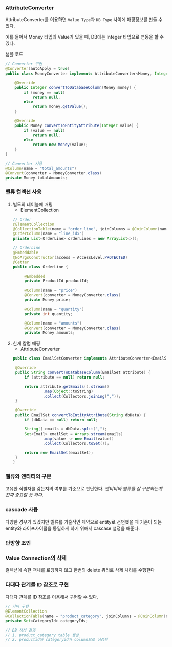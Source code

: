 ### AttributeConverter
AttributeConverter를 이용하면 `Value Type`과 `DB Type` 사이에 매핑정보를 만들 수 있다. 

예를 들어서 Money 타입의 Value가 있을 때, DB에는 Integer 타입으로 연동을 할 수 있다. 

샘플 코드
~~~java
// Converter 구현
@Converter(autoApply = true)
public class MoneyConverter implements AttributeConverter<Money, Integer> {

    @Override
    public Integer convertToDatabaseColumn(Money money) {
        if (money == null)
            return null;
        else
            return money.getValue();
    }

    @Override
    public Money convertToEntityAttribute(Integer value) {
        if (value == null)
            return null;
        else
            return new Money(value);
    }
}

// Converter 사용
@Column(name = "total_amounts")
@Convert(converter = MoneyConverter.class)
private Money totalAmounts;
~~~

### 밸류 컬렉션 사용
1. 별도의 테이블에 매핑
   - ElementCollection
   ```java
   // Order 
   @ElementCollection
   @CollectionTable(name = "order_line", joinColumns = @JoinColumn(name = "order_number"))
   @OrderColumn(name = "line_idx")
   private List<OrderLine> orderLines = new ArrayList<>();

   // OrderLine
   @Embeddable
   @NoArgsConstructor(access = AccessLevel.PROTECTED)
   @Getter
   public class OrderLine {

        @Embedded
        private ProductId productId;

        @Column(name = "price")
        @Convert(converter = MoneyConverter.class)
        private Money price;

        @Column(name = "quantity")
        private int quantity;

        @Column(name = "amounts")
        @Convert(converter = MoneyConverter.class)
        private Money amounts;
   ```
2. 한개 칼럼 매핑
   - AttributeConverter
   ~~~java
   public class EmailSetConverter implements AttributeConverter<EmailSet, String> {

    @Override
    public String convertToDatabaseColumn(EmailSet attribute) {
        if (attribute == null) return null;

        return attribute.getEmails().stream()
                .map(Object::toString)
                .collect(Collectors.joining(","));
    }

    @Override
    public EmailSet convertToEntityAttribute(String dbData) {
        if (dbData == null) return null;

        String[] emails = dbData.split(",");
        Set<Email> emailSet = Arrays.stream(emails)
                .map(value -> new Email(value))
                .collect(Collectors.toSet());

        return new EmailSet(emailSet);
    }
   }
   ~~~

### 밸류와 엔티티의 구분
고유한 식별자를 갖는지의 여부를 기준으로 판단한다. _엔티티와 밸류를 잘 구분하는게 진짜 중요할 듯 하다._

### cascade 사용
다양한 경우가 있겠지만 벨류를 기술적인 제약으로 entity로 선언했을 때 기준이 되는 entity와 라이프사이클을 동일하게 하기 위해서 cascase 설정을 해준다. 

### 단방향 조인

### Value Connection의 삭제
컬렉션에 속한 객체를 로딩하지 않고 한번의 delete 쿼리로 삭제 처리를 수행한다

### 다대다 관계를 ID 참조로 구현
다대다 관계를 ID 참조를 이용해서 구현할 수 있다.

~~~java
// 자바 구현
@ElementCollection
@CollectionTable(name = "product_category", joinColumns = @JoinColumn(name = "product_id"))
private Set<CategoryId> categoryIds;

// DB 생성 결과
// 1. product_category table 생성
// 2. productid와 categoryid가 column으로 생성됨
~~~

